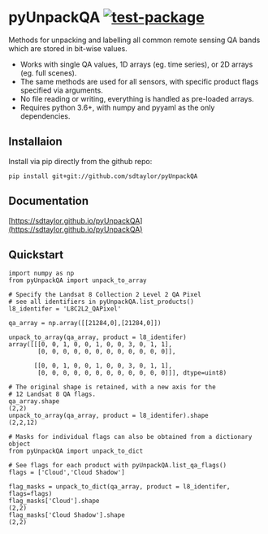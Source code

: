 # pyUnpackQA [![test-package](https://github.com/sdtaylor/pyUnpackQA/actions/workflows/test-package.yml/badge.svg)](https://github.com/sdtaylor/pyUnpackQA/actions/workflows/test-package.yml) 
Methods for unpacking and labelling all common remote sensing QA bands which are stored in bit-wise values.  

- Works with single QA values, 1D arrays (eg. time series), or 2D arrays (eg. full scenes).  
- The same methods are used for all sensors, with specific product flags specified via arguments.  
- No file reading or writing, everything is handled as pre-loaded arrays.  
- Requires python 3.6+, with numpy and pyyaml as the only dependencies.  

## Installaion

Install via pip directly from the github repo:

```
pip install git+git://github.com/sdtaylor/pyUnpackQA
```

## Documentation
[https://sdtaylor.github.io/pyUnpackQA](https://sdtaylor.github.io/pyUnpackQA)  

## Quickstart

```
import numpy as np
from pyUnpackQA import unpack_to_array

# Specify the Landsat 8 Collection 2 Level 2 QA Pixel
# see all identifiers in pyUnpackQA.list_products()
l8_identifer = 'L8C2L2_QAPixel'

qa_array = np.array([[21284,0],[21284,0]])

unpack_to_array(qa_array, product = l8_identifer)
array([[[0, 0, 1, 0, 0, 1, 0, 0, 3, 0, 1, 1],
        [0, 0, 0, 0, 0, 0, 0, 0, 0, 0, 0, 0]],

       [[0, 0, 1, 0, 0, 1, 0, 0, 3, 0, 1, 1],
        [0, 0, 0, 0, 0, 0, 0, 0, 0, 0, 0, 0]]], dtype=uint8)

# The original shape is retained, with a new axis for the 
# 12 Landsat 8 QA flags. 
qa_array.shape
(2,2)
unpack_to_array(qa_array, product = l8_identifer).shape
(2,2,12)

# Masks for individual flags can also be obtained from a dictionary object
from pyUnpackQA import unpack_to_dict

# See flags for each product with pyUnpackQA.list_qa_flags()
flags = ['Cloud','Cloud Shadow']

flag_masks = unpack_to_dict(qa_array, product = l8_identifer, flags=flags)
flag_masks['Cloud'].shape
(2,2)
flag_masks['Cloud Shadow'].shape
(2,2)

```

